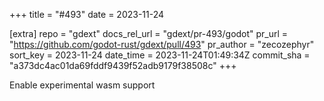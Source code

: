 +++
title = "#493"
date = 2023-11-24

[extra]
repo = "gdext"
docs_rel_url = "gdext/pr-493/godot"
pr_url = "https://github.com/godot-rust/gdext/pull/493"
pr_author = "zecozephyr"
sort_key = 2023-11-24
date_time = 2023-11-24T01:49:34Z
commit_sha = "a373dc4ac01da69fddf9439f52adb9179f38508c"
+++

Enable experimental wasm support
